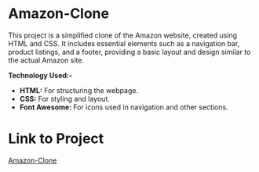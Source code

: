# Amazon-Clone
This project is a simplified clone of the Amazon website, created using HTML and CSS. It includes essential elements such as a navigation bar, product listings, and a footer, providing a basic layout and design similar to the actual Amazon site.

<b>Technology Used:-</b>
<ul>
    <li><b>HTML:</b> For structuring the webpage.</li>
    <li><b>CSS:</b> For styling and layout.</li>
    <li><b>Font Awesome: </b>For icons used in navigation and other sections.</li>
</ul>

# Link to Project
<a href="https://abhi231210003.github.io/Amazon-Clone/">Amazon-Clone</a>
